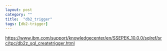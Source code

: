 ```yaml
---
layout: post
category: ""
title:  "db2_trigger"
tags: [db2-trigger]
---
```



https://www.ibm.com/support/knowledgecenter/en/SSEPEK_10.0.0/sqlref/src/tpc/db2z_sql_createtrigger.html  
